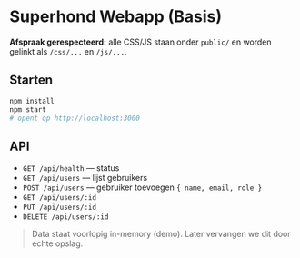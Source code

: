 # Superhond Webapp (Basis)

**Afspraak gerespecteerd:** alle CSS/JS staan onder `public/` en worden gelinkt als `/css/...` en `/js/...`.

## Starten
```bash
npm install
npm start
# opent op http://localhost:3000
```

## API
- `GET /api/health` — status
- `GET /api/users` — lijst gebruikers
- `POST /api/users` — gebruiker toevoegen `{ name, email, role }`
- `GET /api/users/:id`
- `PUT /api/users/:id`
- `DELETE /api/users/:id`

> Data staat voorlopig in-memory (demo). Later vervangen we dit door echte opslag.
